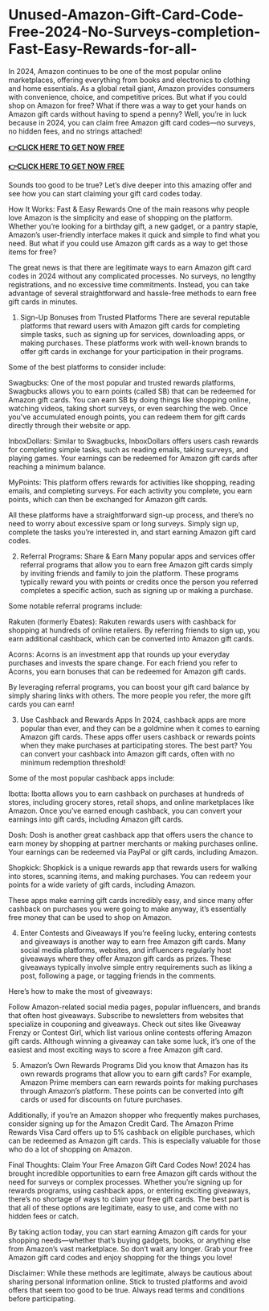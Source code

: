 # Unused-Amazon-Gift-Card-Code-Free-2024-No-Surveys-completion-Fast-Easy-Rewards-for-all-
In 2024, Amazon continues to be one of the most popular online marketplaces, offering everything from books and electronics to clothing and home essentials. As a global retail giant, Amazon provides consumers with convenience, choice, and competitive prices. But what if you could shop on Amazon for free? What if there was a way to get your hands on Amazon gift cards without having to spend a penny? Well, you’re in luck because in 2024, you can claim free Amazon gift card codes—no surveys, no hidden fees, and no strings attached!



**[👉CLICK HERE TO GET NOW FREE](https://link.gettrendd.com/amazon)**

**[👉CLICK HERE TO GET NOW FREE](https://link.gettrendd.com/amazon)**


Sounds too good to be true? Let’s dive deeper into this amazing offer and see how you can start claiming your gift card codes today.

How It Works: Fast & Easy Rewards
One of the main reasons why people love Amazon is the simplicity and ease of shopping on the platform. Whether you’re looking for a birthday gift, a new gadget, or a pantry staple, Amazon’s user-friendly interface makes it quick and simple to find what you need. But what if you could use Amazon gift cards as a way to get those items for free?

The great news is that there are legitimate ways to earn Amazon gift card codes in 2024 without any complicated processes. No surveys, no lengthy registrations, and no excessive time commitments. Instead, you can take advantage of several straightforward and hassle-free methods to earn free gift cards in minutes.

1. Sign-Up Bonuses from Trusted Platforms
There are several reputable platforms that reward users with Amazon gift cards for completing simple tasks, such as signing up for services, downloading apps, or making purchases. These platforms work with well-known brands to offer gift cards in exchange for your participation in their programs.

Some of the best platforms to consider include:

Swagbucks: One of the most popular and trusted rewards platforms, Swagbucks allows you to earn points (called SB) that can be redeemed for Amazon gift cards. You can earn SB by doing things like shopping online, watching videos, taking short surveys, or even searching the web. Once you've accumulated enough points, you can redeem them for gift cards directly through their website or app.

InboxDollars: Similar to Swagbucks, InboxDollars offers users cash rewards for completing simple tasks, such as reading emails, taking surveys, and playing games. Your earnings can be redeemed for Amazon gift cards after reaching a minimum balance.

MyPoints: This platform offers rewards for activities like shopping, reading emails, and completing surveys. For each activity you complete, you earn points, which can then be exchanged for Amazon gift cards.

All these platforms have a straightforward sign-up process, and there’s no need to worry about excessive spam or long surveys. Simply sign up, complete the tasks you’re interested in, and start earning Amazon gift card codes.

2. Referral Programs: Share & Earn
Many popular apps and services offer referral programs that allow you to earn free Amazon gift cards simply by inviting friends and family to join the platform. These programs typically reward you with points or credits once the person you referred completes a specific action, such as signing up or making a purchase.

Some notable referral programs include:

Rakuten (formerly Ebates): Rakuten rewards users with cashback for shopping at hundreds of online retailers. By referring friends to sign up, you earn additional cashback, which can be converted into Amazon gift cards.

Acorns: Acorns is an investment app that rounds up your everyday purchases and invests the spare change. For each friend you refer to Acorns, you earn bonuses that can be redeemed for Amazon gift cards.

By leveraging referral programs, you can boost your gift card balance by simply sharing links with others. The more people you refer, the more gift cards you can earn!

3. Use Cashback and Rewards Apps
In 2024, cashback apps are more popular than ever, and they can be a goldmine when it comes to earning Amazon gift cards. These apps offer users cashback or rewards points when they make purchases at participating stores. The best part? You can convert your cashback into Amazon gift cards, often with no minimum redemption threshold!

Some of the most popular cashback apps include:

Ibotta: Ibotta allows you to earn cashback on purchases at hundreds of stores, including grocery stores, retail shops, and online marketplaces like Amazon. Once you’ve earned enough cashback, you can convert your earnings into gift cards, including Amazon gift cards.

Dosh: Dosh is another great cashback app that offers users the chance to earn money by shopping at partner merchants or making purchases online. Your earnings can be redeemed via PayPal or gift cards, including Amazon.

Shopkick: Shopkick is a unique rewards app that rewards users for walking into stores, scanning items, and making purchases. You can redeem your points for a wide variety of gift cards, including Amazon.

These apps make earning gift cards incredibly easy, and since many offer cashback on purchases you were going to make anyway, it’s essentially free money that can be used to shop on Amazon.

4. Enter Contests and Giveaways
If you’re feeling lucky, entering contests and giveaways is another way to earn free Amazon gift cards. Many social media platforms, websites, and influencers regularly host giveaways where they offer Amazon gift cards as prizes. These giveaways typically involve simple entry requirements such as liking a post, following a page, or tagging friends in the comments.

Here’s how to make the most of giveaways:

Follow Amazon-related social media pages, popular influencers, and brands that often host giveaways.
Subscribe to newsletters from websites that specialize in couponing and giveaways.
Check out sites like Giveaway Frenzy or Contest Girl, which list various online contests offering Amazon gift cards.
Although winning a giveaway can take some luck, it’s one of the easiest and most exciting ways to score a free Amazon gift card.

5. Amazon’s Own Rewards Programs
Did you know that Amazon has its own rewards programs that allow you to earn gift cards? For example, Amazon Prime members can earn rewards points for making purchases through Amazon’s platform. These points can be converted into gift cards or used for discounts on future purchases.

Additionally, if you’re an Amazon shopper who frequently makes purchases, consider signing up for the Amazon Credit Card. The Amazon Prime Rewards Visa Card offers up to 5% cashback on eligible purchases, which can be redeemed as Amazon gift cards. This is especially valuable for those who do a lot of shopping on Amazon.

Final Thoughts: Claim Your Free Amazon Gift Card Codes Now!
2024 has brought incredible opportunities to earn free Amazon gift cards without the need for surveys or complex processes. Whether you’re signing up for rewards programs, using cashback apps, or entering exciting giveaways, there’s no shortage of ways to claim your free gift cards. The best part is that all of these options are legitimate, easy to use, and come with no hidden fees or catch.

By taking action today, you can start earning Amazon gift cards for your shopping needs—whether that’s buying gadgets, books, or anything else from Amazon’s vast marketplace. So don’t wait any longer. Grab your free Amazon gift card codes and enjoy shopping for the things you love!

Disclaimer: While these methods are legitimate, always be cautious about sharing personal information online. Stick to trusted platforms and avoid offers that seem too good to be true. Always read terms and conditions before participating.
